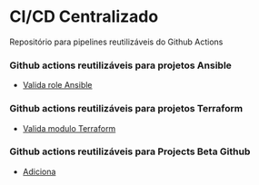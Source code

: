 # CI/CD Centralizado
Repositório para pipelines reutilizáveis do Github Actions

### Github actions reutilizáveis para projetos Ansible
- [Valida role Ansible](./docs/ansible_valida_role.md)

### Github actions reutilizáveis para projetos Terraform 
- [Valida modulo Terraform](./docs/terraform_valida_modulo.md)

### Github actions reutilizáveis para Projects Beta Github
-  [Adiciona ](./docs/add_issues_projects.md)
